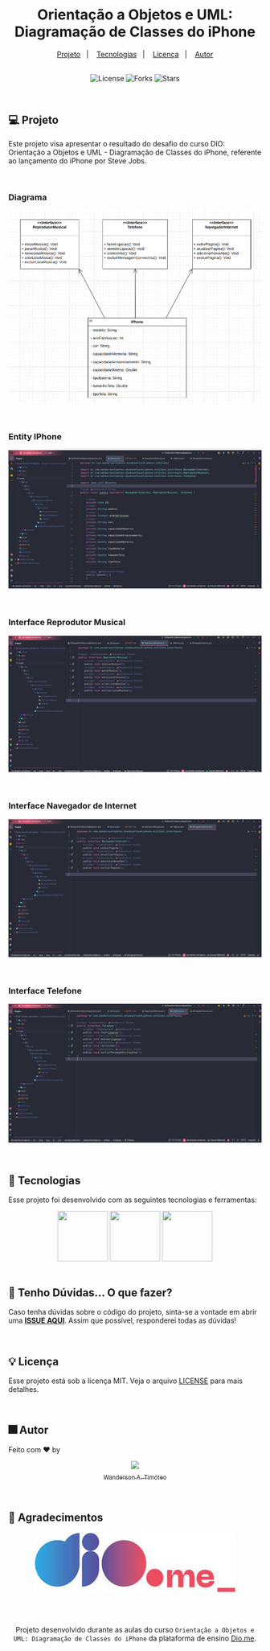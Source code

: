 <div align="center">
  <h1>Orientação a Objetos e UML: Diagramação de Classes do iPhone</h1>
</div>

<div align="center">
  <a href="#-projeto">Projeto</a>&nbsp;&nbsp;&nbsp;|&nbsp;&nbsp;&nbsp;
  <a href="#-tecnologias">Tecnologias</a>&nbsp;&nbsp;&nbsp;|&nbsp;&nbsp;&nbsp;
  <a href="#-licença">Licença</a>&nbsp;&nbsp;&nbsp;|&nbsp;&nbsp;&nbsp;
  <a href="#-autor">Autor</a>
</div>

<br>

<p align="center">
  <img  src="https://img.shields.io/static/v1?label=license&message=MIT&color=15C3D6&labelColor=000000" alt="License">
  <img src="https://img.shields.io/github/forks/Wanderson-A-Timoteo/nlw-heat-origin?label=forks&message=MIT&color=15C3D6&labelColor=000000" alt="Forks">
  <img src="https://img.shields.io/github/stars/Wanderson-A-Timoteo/nlw-heat-origin?label=stars&message=MIT&color=15C3D6&labelColor=000000" alt="Stars">
</p>

<br>

## 💻 Projeto

Este projeto visa apresentar o resultado do desafio do curso DIO: Orientação a Objetos e UML - Diagramação de Classes do iPhone, referente ao lançamento do iPhone por Steve Jobs.

<br>

### Diagrama

<p align="center">
    <img alt="Imagem da Tela Inicial" title="Tela Inicial" 
    src=".github/diagrama-iphone.png" />
</p>
<br>

### Entity IPhone

<p align="center">
    <img alt="Imagem da Tela de Services" title="Imagem da Tela de Services" 
    src=".github/iphone-entity.png" />
</p>
<br>

### Interface Reprodutor Musical

<p align="center">
    <img alt="Imagem da Tela de Projects" title="Imagem da Tela de Projects" 
    src=".github/iphone-reprodutor.png" />
</p>
<br>

### Interface Navegador de Internet

<p align="center">
    <img alt="Imagem da Tela de Projects" title="Imagem da Tela de Projects" 
    src=".github/iphone-navegador.png" />
</p>
<br>

### Interface Telefone

<p align="center">
    <img alt="Imagem da Tela de Projects" title="Imagem da Tela de Projects" 
    src=".github/iphone-telefone.png" />
</p>
<br>

## 🚀 Tecnologias

Esse projeto foi desenvolvido com as seguintes tecnologias e ferramentas:

<div align="center">
  <img src="https://cdn.jsdelivr.net/gh/devicons/devicon/icons/java/java-original.svg" width="100" height="100" />
  <img src="https://cdn.jsdelivr.net/gh/devicons/devicon/icons/spring/spring-original.svg" width="100" height="100" />
  <img src="https://cdn.jsdelivr.net/gh/devicons/devicon/icons/intellij/intellij-original.svg" width="100" height="100" />

</div>

<br>

## 🚩 Tenho Dúvidas... O que fazer?

Caso tenha dúvidas sobre o código do projeto, sinta-se a vontade em abrir uma **[ISSUE AQUI](https://github.com/Wanderson-A-Timoteo/dio-desafio-uml-iphone/issues)**. Assim que possível, responderei todas as dúvidas!

<br>

## 💡 Licença

Esse projeto está sob a licença MIT. Veja o arquivo [LICENSE](github/LICENSE.md) para mais detalhes.

<br>

## 🎆 Autor

Feito com ♥ by

<div align="center">

[<img src="https://avatars.githubusercontent.com/u/40473246?v=4" width=115><br><sub>Wanderson A. Timóteo</sub>](https://wanderson-a-timoteo.github.io/my-portfolio-dark-light/)

</div>

<br>

## 🤝 Agradecimentos

<div align="center">
  <img alt="Udemy" 
       src=".github/dio.me.jpeg"
       width="400"
       height="120" 
  />

<br><br>

Projeto desenvolvido durante as aulas do curso `Orientação a Objetos e UML: Diagramação de Classes do iPhone` da plataforma de ensino [Dio.me](https://www.dio.me/).
